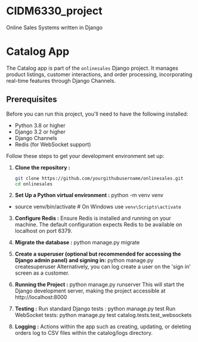 # CIDM6330_project
Online Sales Systems written in Django

# Catalog App
The Catalog app is part of the `onlinesales` Django project. It manages product listings, customer interactions, and order processing, incorporating real-time features through Django Channels.

## Prerequisites
Before you can run this project, you'll need to have the following installed:
- Python 3.8 or higher
- Django 3.2 or higher
- Django Channels
- Redis (for WebSocket support)

Follow these steps to get your development environment set up:

1. **Clone the repository :**
   ```bash
   git clone https://github.com/yourgithubusername/onlinesales.git
   cd onlinesales

2. **Set Up a Python virtual environment :**
  python -m venv venv
- source venv/bin/activate  # On Windows use `venv\Scripts\activate`

3. **Configure Redis :**
  Ensure Redis is installed and running on your machine. The default configuration expects Redis to be available on localhost on port 6379.

4. **Migrate the database :**
  python manage.py migrate

5. **Create a superuser (optional but recommended for accessing the Django admin panel) and signing in:**
  python manage.py createsuperuser
   Alternatively, you can log create a user on the 'sign in' screen as a customer.

7. **Running the Project :**
  python manage.py runserver
  This will start the Django development server, making the project accessible at http://localhost:8000

8. **Testing :**
  Run standard Django tests : python manage.py test
  Run WebSocket tests:  python manage.py test catalog.tests.test_websockets

9. **Logging :**
  Actions within the app such as creating, updating, or deleting orders log to CSV files within the catalog/logs directory.
